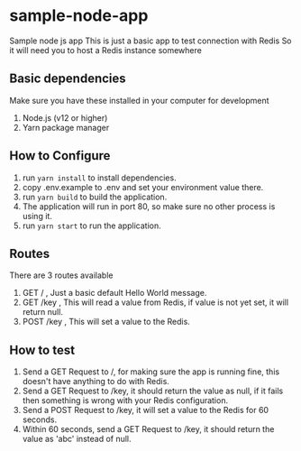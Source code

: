 # sample-node-app
Sample node js app 
This is just a basic app to test connection with Redis
So it will need you to host a Redis instance somewhere

## Basic dependencies
Make sure you have these installed in your computer for development
1. Node.js (v12 or higher)
2. Yarn package manager

## How to Configure
1. run `yarn install` to install dependencies.
2. copy .env.example to .env and set your environment value there.
3. run `yarn build` to build the application.
4. The application will run in port 80, so make sure no other process is using it.
5. run `yarn start` to run the application.

## Routes
There are 3 routes available
1. GET / , Just a basic default Hello World message.
2. GET /key , This will read a value from Redis, if value is not yet set, it will return null.
3. POST /key , This will set a value to the Redis.

## How to test
1. Send a GET Request to /, for making sure the app is running fine, this doesn't have anything to do with Redis.
2. Send a GET Request to /key, it should return the value as null, if it fails then something is wrong with your Redis configuration.
3. Send a POST Request to /key, it will set a value to the Redis for 60 seconds.
4. Within 60 seconds, send a GET Request to /key, it should return the value as 'abc' instead of null.


